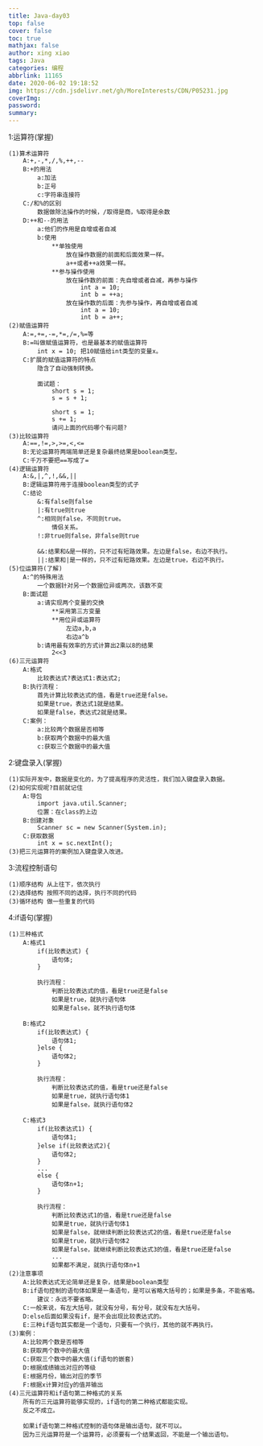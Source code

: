 ```yaml
---
title: Java-day03
top: false
cover: false
toc: true
mathjax: false
author: xing xiao
tags: Java
categories: 编程
abbrlink: 11165
date: 2020-06-02 19:18:52
img: https://cdn.jsdelivr.net/gh/MoreInterests/CDN/P05231.jpg
coverImg:
password:
summary:
---
```

1:运算符(掌握)  

	(1)算术运算符
		A:+,-,*,/,%,++,--
		B:+的用法
			a:加法
			b:正号
			c:字符串连接符
		C:/和%的区别
			数据做除法操作的时候，/取得是商，%取得是余数
		D:++和--的用法
			a:他们的作用是自增或者自减
			b:使用
				**单独使用
					放在操作数据的前面和后面效果一样。
					a++或者++a效果一样。
				**参与操作使用
					放在操作数的前面：先自增或者自减，再参与操作
						int a = 10;
						int b = ++a;
					放在操作数的后面：先参与操作，再自增或者自减
						int a = 10;
						int b = a++;
	(2)赋值运算符
		A:=,+=,-=,*=,/=,%=等
		B:=叫做赋值运算符，也是最基本的赋值运算符
			int x = 10; 把10赋值给int类型的变量x。
		C:扩展的赋值运算符的特点
			隐含了自动强制转换。
			
			面试题：
				short s = 1;
				s = s + 1;
				
				short s = 1;
				s += 1;
				请问上面的代码哪个有问题?
	(3)比较运算符
		A:==,!=,>,>=,<,<=
		B:无论运算符两端简单还是复杂最终结果是boolean类型。
		C:千万不要把==写成了=
	(4)逻辑运算符
		A:&,|,^,!,&&,||
		B:逻辑运算符用于连接boolean类型的式子
		C:结论
			&:有false则false
			|:有true则true
			^:相同则false，不同则true。
				情侣关系。
			!:非true则false，非false则true
			
			&&:结果和&是一样的，只不过有短路效果。左边是false，右边不执行。
			||:结果和|是一样的，只不过有短路效果。左边是true，右边不执行。
	(5)位运算符(了解)
		A:^的特殊用法
			一个数据针对另一个数据位异或两次，该数不变
		B:面试题
			a:请实现两个变量的交换
				**采用第三方变量
				**用位异或运算符
					左边a,b,a
					右边a^b
			b:请用最有效率的方式计算出2乘以8的结果
				2<<3
	(6)三元运算符
		A:格式
			比较表达式?表达式1:表达式2;
		B:执行流程：
			首先计算比较表达式的值，看是true还是false。
			如果是true，表达式1就是结果。
			如果是false，表达式2就是结果。
		C:案例：
			a:比较两个数据是否相等
			b:获取两个数据中的最大值
			c:获取三个数据中的最大值
			
2:键盘录入(掌握)  

	(1)实际开发中，数据是变化的，为了提高程序的灵活性，我们加入键盘录入数据。
	(2)如何实现呢?目前就记住
		A:导包
			import java.util.Scanner;
			位置：在class的上边
		B:创建对象
			Scanner sc = new Scanner(System.in);
		C:获取数据
			int x = sc.nextInt();
	(3)把三元运算符的案例加入键盘录入改进。

3:流程控制语句  

	(1)顺序结构 从上往下，依次执行
	(2)选择结构	按照不同的选择，执行不同的代码
	(3)循环结构 做一些重复的代码

4:if语句(掌握)  

	(1)三种格式
		A:格式1
			if(比较表达式) {
				语句体;
			}
			
			执行流程：
				判断比较表达式的值，看是true还是false
				如果是true，就执行语句体
				如果是false，就不执行语句体
		
		B:格式2
			if(比较表达式) {
				语句体1;
			}else {
				语句体2;
			}
			
			执行流程：
				判断比较表达式的值，看是true还是false
				如果是true，就执行语句体1
				如果是false，就执行语句体2
				
		C:格式3
			if(比较表达式1) {
				语句体1;
			}else if(比较表达式2){
				语句体2;
			}
			...
			else {
				语句体n+1;
			}
			
			执行流程：
				判断比较表达式1的值，看是true还是false
				如果是true，就执行语句体1
				如果是false，就继续判断比较表达式2的值，看是true还是false
				如果是true，就执行语句体2
				如果是false，就继续判断比较表达式3的值，看是true还是false
				...
				如果都不满足，就执行语句体n+1
	(2)注意事项
		A:比较表达式无论简单还是复杂，结果是boolean类型
		B:if语句控制的语句体如果是一条语句，是可以省略大括号的；如果是多条，不能省略。
			建议：永远不要省略。
		C:一般来说，有左大括号，就没有分号，有分号，就没有左大括号。
		D:else后面如果没有if，是不会出现比较表达式的。
		E:三种if语句其实都是一个语句，只要有一个执行，其他的就不再执行。
	(3)案例：
		A:比较两个数是否相等
		B:获取两个数中的最大值
		C:获取三个数中的最大值(if语句的嵌套)
		D:根据成绩输出对应的等级
		E:根据月份，输出对应的季节
		F:根据x计算对应y的值并输出
	(4)三元运算符和if语句第二种格式的关系
		所有的三元运算符能够实现的，if语句的第二种格式都能实现。
		反之不成立。
		
		如果if语句第二种格式控制的语句体是输出语句，就不可以。
		因为三元运算符是一个运算符，必须要有一个结果返回，不能是一个输出语句。